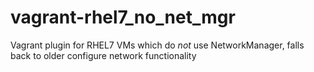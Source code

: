# vagrant-rhel7_no_net_mgr
Vagrant plugin for RHEL7 VMs which do _not_ use NetworkManager, falls back to older configure network functionality
